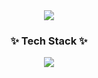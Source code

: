 <div align="center">
  <img src="https://capsule-render.vercel.app/api?type=waving&color=timeGradient&text=Welcome%20to%20Hayun's%20GitHub%20👋&animation=twinkling&fontSize=35&fontAlignY=40&fontAlign=65&height=250"/>
</div>

<h3 align="center">✨ Tech Stack ✨</h3>
<div align="center">
<img src="https://img.shields.io/badge/Python-3766AB?style=flat-square&logo=Python&logoColor=white"/></a>
</div>
